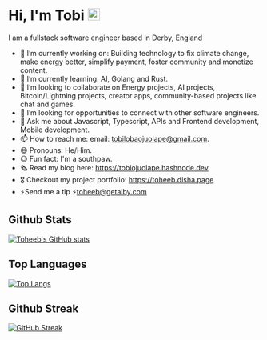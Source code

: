 # Hi, I'm Tobi <img src="https://user-images.githubusercontent.com/1303154/88677602-1635ba80-d120-11ea-84d8-d263ba5fc3c0.gif" width="24px" height="24px" alt="hello">

I am a fullstack software engineer based in Derby, England

- 🔭 I’m currently working on: Building technology to fix climate change, make energy better, simplify payment, foster community and monetize content.
- 🌱 I’m currently learning: AI, Golang and Rust.
- 👯 I’m looking to collaborate on Energy projects, AI projects, Bitcoin/Lightning projects, creator apps, community-based projects like chat and games.
- 🤔 I’m looking for opportunities to connect with other software engineers.
- 💬 Ask me about Javascript, Typescript, APIs and Frontend development, Mobile development.
- 📫 How to reach me: email: tobilobaojuolape@gmail.com.
- 😄 Pronouns: He/Him.
- 😉 Fun fact: I'm a southpaw.
- 🗞️ Read my blog here: https://tobiojuolape.hashnode.dev
- 🎖️ Checkout my project portfolio: https://toheeb.disha.page
- ⚡Send me a tip ⚡toheeb@getalby.com



## Github Stats 
[![Toheeb's GitHub stats](https://github-readme-stats.vercel.app/api?username=Toheeb-Ojuolape&theme=light&show_icons=true)](https://github.com/anuraghazra/github-readme-stats)

## Top Languages 

[![Top Langs](https://github-readme-stats.vercel.app/api/top-langs/?username=Toheeb-Ojuolape&layout=donut-vertical&langs_count=10)](https://github.com/anuraghazra/github-readme-stats)

## Github Streak
[![GitHub Streak](https://github-readme-streak-stats.herokuapp.com?user=Toheeb-Ojuolape&theme=light&hide_border=true)](https://git.io/streak-stats)
